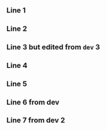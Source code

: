 ### Line 1
### Line 2
### Line 3 but edited from `dev` 3
### Line 4
### Line 5
### Line 6 from dev
### Line 7 from dev 2
